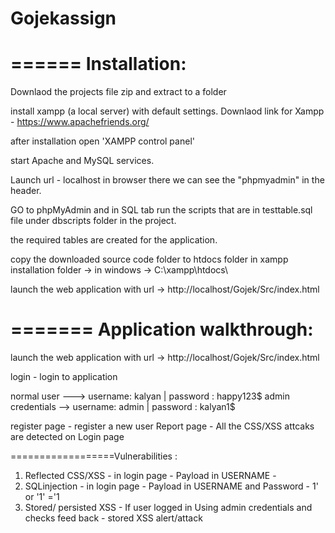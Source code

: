 # Gojekassign

======
Installation:
=======
Downlaod the projects file zip and extract to a folder

install xampp (a local server) with default settings. Downlaod link for Xampp - https://www.apachefriends.org/

after installation open 'XAMPP control panel'

start Apache and MySQL services.

Launch url - localhost in browser there we can see the "phpmyadmin" in the header.

GO to phpMyAdmin and in SQL tab run the scripts that are in testtable.sql file under dbscripts folder in the project.

the required tables are created for the application.

copy the downloaded source code folder  to htdocs folder in xampp installation folder  -> in windows -> C:\xampp\htdocs\

launch the web application with url  ->  http://localhost/Gojek/Src/index.html


=======
Application walkthrough:
========

launch the web application with url  ->  http://localhost/Gojek/Src/index.html

login  - login to application

normal user     --->   username: kalyan | password : happy123$
admin credentials -->  username: admin  | password : kalyan1$

register page - register a new user
Report page   - All the CSS/XSS attcaks are detected on Login page


==================Vulnerabilities :

1. Reflected CSS/XSS       - in login page - Payload  in USERNAME                            -             <script>alert(111)</script>
2. SQLinjection            - in login page  - Payload in USERNAME and Password               -             1' or '1' ='1
3. Stored/ persisted XSS   - If user logged in Using admin credentials  and checks feed back  -             stored XSS alert/attack


